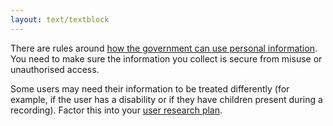 ```yaml
---
layout: text/textblock
---
```


There are rules around [how the government can use personal information](https://www.oaic.gov.au/individuals/privacy-fact-sheets/general/privacy-fact-sheet-17-australian-privacy-principles). You need to make sure the information you collect is secure from misuse or unauthorised access. 

Some users may need their information to be treated differently (for example, if the user has a disability or if they have children present during a recording). Factor this into your [user research plan](../planning-user-research/).
